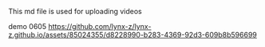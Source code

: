 This md file is used for uploading videos

demo 0605
https://github.com/lynx-z/lynx-z.github.io/assets/85024355/d8228990-b283-4369-92d3-609b8b596699

